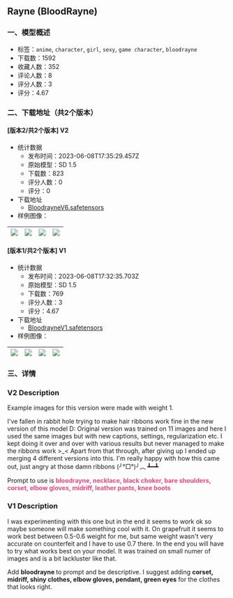 ## Rayne (BloodRayne)
### 一、模型概述

- 标签：`anime`, `character`, `girl`, `sexy`, `game character`, `bloodrayne`
- 下载数：1592
- 收藏人数：352
- 评论人数：8
- 评分人数：3
- 评分：4.67

### 二、下载地址（共2个版本）

#### [版本2/共2个版本] V2

- 统计数据
  - 发布时间：2023-06-08T17:35:29.457Z
  - 原始模型：SD 1.5
  - 下载数：823
  - 评分人数：0
  - 评分：0
- 下载地址
  - [BloodrayneV6.safetensors](https://civitai.com/api/download/models/91893)
- 样例图像：

| <img src="https://image.civitai.com/xG1nkqKTMzGDvpLrqFT7WA/2b5ab38b-4f9c-44a2-b48a-45f6b60be856/width=450/1089553.jpeg" /> | <img src="https://image.civitai.com/xG1nkqKTMzGDvpLrqFT7WA/d1d68ffd-9483-427e-a089-ad917196ed97/width=450/1075653.jpeg" /> | <img src="https://image.civitai.com/xG1nkqKTMzGDvpLrqFT7WA/c624ce78-4f75-436b-8ea7-19339cfaff77/width=450/1089556.jpeg" /> | <img src="https://image.civitai.com/xG1nkqKTMzGDvpLrqFT7WA/111bb621-0a5b-412c-a562-96a685a550f4/width=450/1075654.jpeg" /> |
| ---- | ---- | ---- | ---- |

#### [版本1/共2个版本] V1

- 统计数据
  - 发布时间：2023-06-08T17:32:35.703Z
  - 原始模型：SD 1.5
  - 下载数：769
  - 评分人数：3
  - 评分：4.67
- 下载地址
  - [BloodrayneV1.safetensors](https://civitai.com/api/download/models/19883)
- 样例图像：

| <img src="https://image.civitai.com/xG1nkqKTMzGDvpLrqFT7WA/0e854871-ea7e-455a-e7e2-0b1f596ab400/width=450/209547.jpeg" /> | <img src="https://image.civitai.com/xG1nkqKTMzGDvpLrqFT7WA/7568694b-9d2a-412f-1c27-46881b0aff00/width=450/209549.jpeg" /> | <img src="https://image.civitai.com/xG1nkqKTMzGDvpLrqFT7WA/2aa69773-ed59-4686-8b99-8c435e67a600/width=450/209546.jpeg" /> | <img src="https://image.civitai.com/xG1nkqKTMzGDvpLrqFT7WA/6e5dca40-15fa-403a-f10d-c44a7b4f4a00/width=450/209548.jpeg" /> |
| ---- | ---- | ---- | ---- |


### 三、详情
<h3 id="heading-1327">V2 Description</h3><p>Example images for this version were made with weight 1.</p><p>I've fallen in rabbit hole trying to make hair ribbons work fine in the new version of this model D: Original version was trained on 11 images and here I used the same images but with new captions, settings, regularization etc. I kept doing it over and over with various results but never managed to make the ribbons work &gt;_&lt; Apart from that through, after giving up I ended up merging 4 different versions into this. I'm really happy with how this came out, just angry at those damn ribbons (╯°□°)╯︵ ┻━┻</p><p>Prompt to use is <strong><span style="color:#e64980">bloodrayne, </span><span style="color:rgb(230, 73, 128)">necklace, black choker, bare shoulders, corset, </span><span style="color:#e64980">elbow gloves, </span><span style="color:rgb(230, 73, 128)">midriff, leather pants, </span><span style="color:#e64980">knee boots</span></strong></p><h3 id="heading-1328">V1 Description</h3><p>I was experimenting with this one but in the end it seems to work ok so maybe someone will make something cool with it. On grapefruit it seems to work best between 0.5-0.6 weight for me, but same weight wasn't very accurate on counterfeit and I have to use 0.7 there. In the end you will have to try what works best on your model. It was trained on small numer of images and is a bit lackluster like that.</p><p>Add <strong>bloodrayne </strong>to prompt and be descriptive. I suggest adding <strong>corset, midriff, shiny clothes, elbow gloves, pendant, green eyes</strong> for the clothes that looks right.</p>